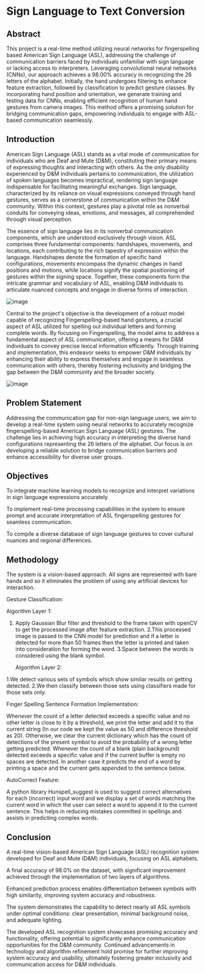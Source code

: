 # Sign Language to Text Conversion

## Abstract

This project is a real-time method utilizing neural networks for fingerspelling based American Sign Language (ASL), addressing the challenge of communication barriers faced by individuals unfamiliar with sign language or lacking access to interpreters. Leveraging convolutional neural networks (CNNs), our approach achieves a 98.00% accuracy in recognizing the 26 letters of the alphabet. Initially, the hand undergoes filtering to enhance feature extraction, followed by classification to predict gesture classes. By incorporating hand position and orientation, we generate training and testing data for CNNs, enabling efficient recognition of human hand gestures from camera images. This method offers a promising solution for bridging communication gaps, empowering individuals to engage with ASL-based communication seamlessly.

## Introduction

American Sign Language (ASL) stands as a vital mode of communication for individuals who are Deaf and Mute (D&M), constituting their primary means of expressing thoughts and interacting with others. As the only disability experienced by D&M individuals pertains to communication, the utilization of spoken languages becomes impractical, rendering sign language indispensable for facilitating meaningful exchanges. Sign language, characterized by its reliance on visual expressions conveyed through hand gestures, serves as a cornerstone of communication within the D&M community. Within this context, gestures play a pivotal role as nonverbal conduits for conveying ideas, emotions, and messages, all comprehended through visual perception.

The essence of sign language lies in its nonverbal communication components, which are understood exclusively through vision. ASL comprises three fundamental components: handshapes, movements, and locations, each contributing to the rich tapestry of expression within the language. Handshapes denote the formation of specific hand configurations, movements encompass the dynamic changes in hand positions and motions, while locations signify the spatial positioning of gestures within the signing space. Together, these components form the intricate grammar and vocabulary of ASL, enabling D&M individuals to articulate nuanced concepts and engage in diverse forms of interaction.

![image](https://github.com/Bhoomika121002/VirtuoThink-Sign2Text-Empowering-Virtual-Intelligence/assets/78655015/386c5586-51d7-4f8d-bd45-05e4ca423a85)


Central to the project's objective is the development of a robust model capable of recognizing Fingerspelling-based hand gestures, a crucial aspect of ASL utilized for spelling out individual letters and forming complete words. By focusing on Fingerspelling, the model aims to address a fundamental aspect of ASL communication, offering a means for D&M individuals to convey precise lexical information efficiently. Through training and implementation, this endeavor seeks to empower D&M individuals by enhancing their ability to express themselves and engage in seamless communication with others, thereby fostering inclusivity and bridging the gap between the D&M community and the broader society.

![image](https://github.com/Bhoomika121002/VirtuoThink-Sign2Text-Empowering-Virtual-Intelligence/assets/78655015/5a9a023e-f818-4244-9c50-d6abfbdee786)

## Problem Statement 

 
Addressing the communication gap for non-sign language users, we aim to develop a real-time system using neural networks to accurately recognize fingerspelling-based American Sign Language (ASL) gestures. The challenge lies in achieving high accuracy in interpreting the diverse hand configurations representing the 26 letters of the alphabet. Our focus is on developing a reliable solution to bridge communication barriers and enhance accessibility for diverse user groups.

## Objectives

To integrate machine learning models to recognize and interpret variations in sign language expressions accurately.

To implement real-time processing capabilities in the system to ensure prompt and accurate interpretation of ASL fingerspelling gestures for seamless communication.

To compile a diverse database of sign language gestures to cover cultural nuances and regional differences.

## Methodology

The system is a vision-based approach. All signs are represented with bare hands and so it eliminates the problem of using any artificial devices for interaction.

Gesture Classification: 
     
   Algorithm Layer 1:
     
1. Apply Gaussian Blur filter and threshold to the frame taken with openCV to get the processed image after feature extraction.
2.This processed image is passed to the CNN model for prediction and if a letter is detected for more than 50 frames then the letter is printed and taken into consideration for forming the word.
3.Space between the words is considered using the blank symbol. 

   Algorithm Layer 2:
   
1.We detect various sets of symbols which show similar results on getting detected.
2.We then classify between those sets using classifiers made for those sets only.

Finger Spelling Sentence Formation Implementation:

Whenever the count of a letter detected exceeds a specific value and no other letter is close to it by a threshold, we print the letter and add it to the current string (In our code we kept the value as 50 and difference threshold as 20).
Otherwise, we clear the current dictionary which has the count of detections of the present symbol to avoid the probability of a wrong letter getting predicted.
Whenever the count of a blank (plain background) detected exceeds a specific value and if the current buffer is empty no spaces are detected.
In another case it predicts the end of a word by printing a space and the current gets appended to the sentence below. 

AutoCorrect Feature:

A python library Hunspell_suggest is used to suggest correct alternatives for each (incorrect) input word and we display a set of words matching the current word in which the user can select a word to append it to the current sentence. This helps in reducing mistakes committed in spellings and assists in predicting complex words.


## Conclusion
A real-time vision-based American Sign Language (ASL) recognition system developed for Deaf and Mute (D&M) individuals, focusing on ASL alphabets.

A final accuracy of 98.0% on the dataset, with significant improvement achieved through the implementation of two layers of algorithms.

Enhanced prediction process enables differentiation between symbols with high similarity, improving system accuracy and robustness.

The system demonstrates the capability to detect nearly all ASL symbols under optimal conditions: clear presentation, minimal background noise, and adequate lighting.

The developed ASL recognition system showcases promising accuracy and functionality, offering potential to significantly enhance communication opportunities for the D&M community. Continued advancements in technology and algorithm refinement hold promise for further improving system accuracy and usability, ultimately fostering greater inclusivity and communication access for D&M individuals.








